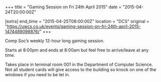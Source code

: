 +++
title = "Gaming Session on Fri 24th April 2015"
date = "2015-04-24T20:00:00Z"

[extra]
end_time = "2015-04-25T08:00:00Z"
location = "DCS"
original = "https://uwcs.co.uk/events/gaming-session-on-fri-24th-april-2015-1474489098876/"
+++

Comp Soc’s weekly 12-hour long gaming session.

Starts at 8:00pm and ends at 8:00am but feel free to arrive/leave at any time.

Takes place in terminal room 001 in the Department of Computer Science. Not all student cards will give access to the building so knock on one of the windows if you need to be let in.

